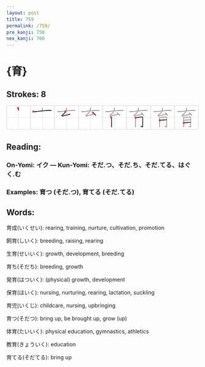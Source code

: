 ```yaml
---
layout: post
title: 759
permalink: /759/
pre_kanji: 758
nex_kanji: 760
---
```


# {育}

## Strokes: 8

<div class="stroke"><img src="../images/E882B2.png" /></div>

## Reading:

### On-Yomi: イク &mdash; Kun-Yomi: そだ.つ、そだ.ち、そだ.てる、はぐく.む

### Examples: 育つ (そだ.つ), 育てる (そだ.てる)

## Words:

育成(いくせい): rearing, training, nurture, cultivation, promotion

飼育(しいく): breeding, raising, rearing

生育(せいいく): growth, development, breeding

育ち(そだち): breeding, growth

発育(はついく): (physical) growth, development

保育(ほいく): nursing, nurturing, rearing, lactation, suckling

育児(いくじ): childcare, nursing, upbringing

育つ(そだつ): bring up, be brought up, grow (up)

体育(たいいく): physical education, gymnastics, athletics

教育(きょういく): education

育てる(そだてる): bring up
